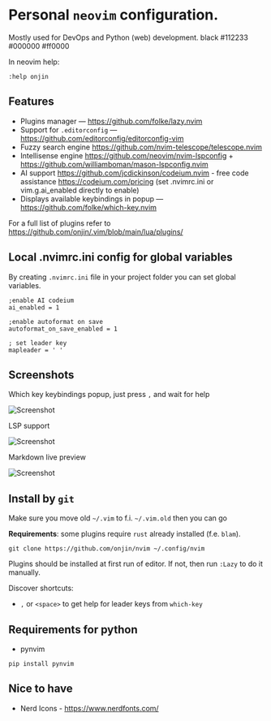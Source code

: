 # Personal `neovim` configuration.

Mostly used for DevOps and Python (web) development.
black
#112233
#000000
#ff0000

In neovim help:
```
:help onjin
```

## Features

- Plugins manager — https://github.com/folke/lazy.nvim
- Support for `.editorconfig` — https://github.com/editorconfig/editorconfig-vim
- Fuzzy search engine https://github.com/nvim-telescope/telescope.nvim
- Intellisense engine https://github.com/neovim/nvim-lspconfig + https://github.com/williamboman/mason-lspconfig.nvim
- AI support https://github.com/jcdickinson/codeium.nvim - free code assistance https://codeium.com/pricing (set .nvimrc.ini or vim.g.ai_enabled directly to enable)
- Displays available keybindings in popup — https://github.com/folke/which-key.nvim

For a full list of plugins refer to https://github.com/onjin/.vim/blob/main/lua/plugins/

## Local .nvimrc.ini config for global variables

By creating `.nvimrc.ini` file in your project folder you can set global variables.

```dosini
;enable AI codeium
ai_enabled = 1

;enable autoformat on save
autoformat_on_save_enabled = 1

; set leader key
mapleader = ' '
```

## Screenshots

Which key keybindings popup, just press `,` and wait for help

![Screenshot](https://github.com/onjin/nvim/assets/44516/a689b08b-632d-47f9-ba14-a69afa84aac5)

LSP support

![Screenshot](https://github.com/onjin/nvim/assets/44516/00d7de32-539a-435f-8acd-c98a6b185d31)

Markdown live preview

![Screenshot](https://github.com/onjin/nvim/assets/44516/0678cc18-c93d-483d-a1dd-5d7213190efe)

## Install by `git`

Make sure you move old `~/.vim` to f.i. `~/.vim.old` then you can go

**Requirements**: some plugins require `rust` already installed (f.e. `blam`).

```
git clone https://github.com/onjin/nvim ~/.config/nvim
```

Plugins should be installed at first run of editor. If not, then run `:Lazy` to do it manually.


Discover shortcuts:

- `,` or `<space>` to get help for leader keys from `which-key`

## Requirements for python

- pynvim

```
pip install pynvim
```

## Nice to have

- Nerd Icons - https://www.nerdfonts.com/

